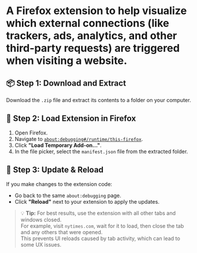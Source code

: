 # A Firefox extension to help visualize which external connections (like trackers, ads, analytics, and other third-party requests) are triggered when visiting a website.

## 📦 Step 1: Download and Extract
Download the `.zip` file and extract its contents to a folder on your computer.

## 🦊 Step 2: Load Extension in Firefox
1. Open Firefox.
2. Navigate to [`about:debugging#/runtime/this-firefox`](about:debugging#/runtime/this-firefox).
3. Click **"Load Temporary Add-on..."**.
4. In the file picker, select the `manifest.json` file from the extracted folder.

## 🔄 Step 3: Update & Reload
If you make changes to the extension code:
- Go back to the same `about:debugging` page.
- Click **"Reload"** next to your extension to apply the updates.

> 💡 **Tip:** For best results, use the extension with all other tabs and windows closed.  
> For example, visit `nytimes.com`, wait for it to load, then close the tab and any others that were opened.  
> This prevents UI reloads caused by tab activity, which can lead to some UX issues.

